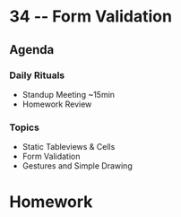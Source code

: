 # 34 -- Form Validation

## Agenda

### Daily Rituals

* Standup Meeting ~15min
* Homework Review

### Topics
* Static Tableviews & Cells
* Form Validation
* Gestures and Simple Drawing


# Homework 